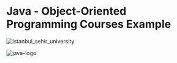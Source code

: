 # Java - Object-Oriented Programming Courses Example

![istanbul_sehir_university](https://cloud.githubusercontent.com/assets/15425071/19364300/42ef5e82-9196-11e6-8e68-ec32d37a49f7.png)

 ![java-logo](https://cloud.githubusercontent.com/assets/15425071/19363998/08642d98-9195-11e6-98bd-17a08547c925.png)
